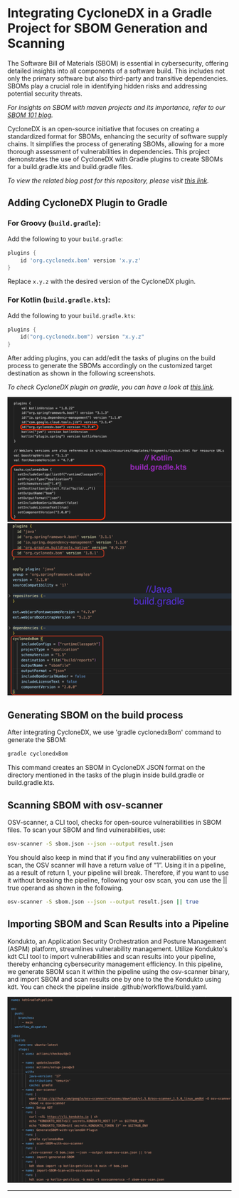 
# Integrating CycloneDX in a Gradle Project for SBOM Generation and Scanning


The Software Bill of Materials (SBOM) is essential in cybersecurity, offering detailed insights into all components of a software build. This includes not only the primary software but also third-party and transitive dependencies. SBOMs play a crucial role in identifying hidden risks and addressing potential security threats.

*For insights on SBOM with maven projects and its importance, refer to our [SBOM 101 blog](https://kondukto.io/blog/sbom-software-bill-of-materials).*

CycloneDX is an open-source initiative that focuses on creating a standardized format for SBOMs, enhancing the security of software supply chains. It simplifies the process of generating SBOMs, allowing for a more thorough assessment of vulnerabilities in dependencies. This project demonstrates the use of CycloneDX with Gradle plugins to create SBOMs for a build.gradle.kts and build.gradle files.

*To view the related blog post for this repository, please visit [this link](https://kondukto.io/blog/how-to-generate-and-audit-sbom-in-a-ci-cd-pipeline).*

## Adding CycloneDX Plugin to Gradle

### For Groovy (`build.gradle`):

Add the following to your `build.gradle`:

```groovy
plugins {
    id 'org.cyclonedx.bom' version 'x.y.z'
}
```

Replace `x.y.z` with the desired version of the CycloneDX plugin.

### For Kotlin (`build.gradle.kts`):

Add the following to your `build.gradle.kts`:

```kotlin
plugins {
    id("org.cyclonedx.bom") version "x.y.z"
}
```

After adding plugins, you can add/edit the tasks of plugins on the build process to generate the SBOMs accordingly on the customized target destination as shown in the following screenshots.

*To check CycloneDX plugin on gradle, you can have a look at [this link](https://plugins.gradle.org/plugin/org.cyclonedx.bom).*

![CycloneDX KotlinIntegration Example](assets/pluginKotlin.png)
![CycloneDX JavaIntegration Example](assets/pluginJava.png)


## Generating SBOM on the build process

After integrating CycloneDX, we use 'gradle cyclonedxBom' command to generate the SBOM:

```bash
gradle cyclonedxBom
```

This command creates an SBOM in CycloneDX JSON format on the directory mentioned in the tasks of the plugin inside build.gradle or build.gradle.kts.

## Scanning SBOM with osv-scanner

OSV-scanner, a CLI tool, checks for open-source vulnerabilities in SBOM files. To scan your SBOM and find vulnerabilities, use:

```bash
osv-scanner -S sbom.json --json --output result.json
```
You should also keep in mind that if you find any vulnerabilities on your scan, the OSV scanner will have a return value of “1”. Using it in a pipeline, as a result of return 1, your pipeline will break. Therefore, if you want to use it without breaking the pipeline, following your osv scan, you can use the || true operand as shown in the following.

```bash
osv-scanner -S sbom.json --json --output result.json || true
```


## Importing SBOM and Scan Results into a Pipeline

Kondukto, an Application Security Orchestration and Posture Management (ASPM) platform, streamlines vulnerability management. Utilize Kondukto's kdt CLI tool to import vulnerabilities and scan results into your pipeline, thereby enhancing cybersecurity management efficiency. In this pipeline, we generate SBOM scan it within the pipeline using the osv-scanner binary, and import SBOM and scan results one by one to the the Kondukto using kdt. You can check the pipeline inside .github/workflows/build.yaml.

![Pipeline Example](/assets/pipeline.png)

---
